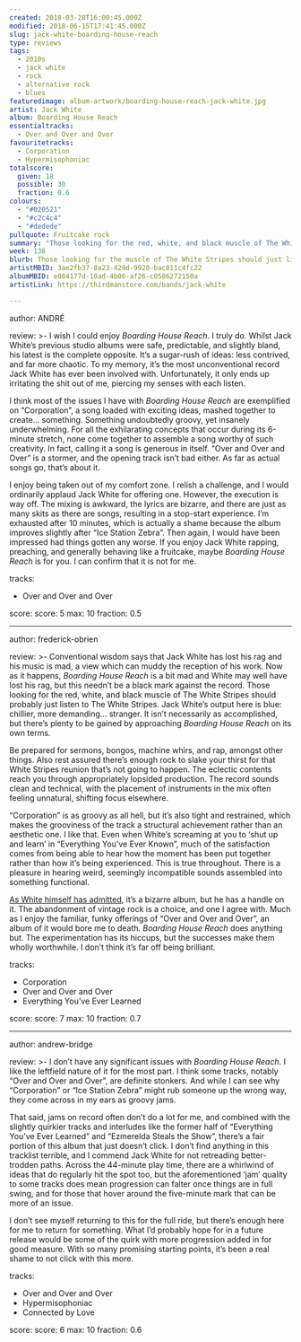 ```yaml
---
created: 2018-03-28T16:00:45.000Z
modified: 2018-06-15T17:41:45.000Z
slug: jack-white-boarding-house-reach
type: reviews
tags:
  - 2010s
  - jack white
  - rock
  - alternative rock
  - blues
featuredimage: album-artwork/boarding-house-reach-jack-white.jpg
artist: Jack White
album: Boarding House Reach
essentialtracks:
  - Over and Over and Over
favouritetracks:
  - Corporation
  - Hypermisophoniac
totalscore:
  given: 18
  possible: 30
  fraction: 0.6
colours:
  - "#020521"
  - "#c2c4c4"
  - "#dedede"
pullquote: Fruitcake rock
summary: "Those looking for the red, white, and black muscle of The White Stripes should probably just listen to The White Stripes. Jack White’s output here is blue: chillier, more demanding... stranger."
week: 138
blurb: Those looking for the muscle of The White Stripes should just listen to The White Stripes. Jack White’s output here is chillier, more demanding... stranger.
artistMBID: 3ae2fb37-8a23-429d-9920-bac811c4fc22
albumMBID: e084177d-10ad-4b06-af26-c0586272150a
artistLink: https://thirdmanstore.com/bands/jack-white

---
```


author: ANDRÉ

review: >-
  I wish I could enjoy *Boarding House Reach*. I truly do. Whilst Jack White’s previous studio albums were safe, predictable, and slightly bland, his latest is the complete opposite. It’s a sugar-rush of ideas: less contrived, and far more chaotic. To my memory, it’s the most unconventional record Jack White has ever been involved with. Unfortunately, it only ends up irritating the shit out of me, piercing my senses with each listen.

  I think most of the issues I have with *Boarding House Reach* are exemplified on “Corporation”, a song loaded with exciting ideas, mashed together to create… something. Something undoubtedly groovy, yet insanely underwhelming. For all the exhilarating concepts that occur during its 6-minute stretch, none come together to assemble a song worthy of such creativity. In fact, calling it a song is generous in itself. “Over and Over and Over” is a stormer, and the opening track isn’t bad either. As far as actual songs go, that’s about it.

  I enjoy being taken out of my comfort zone. I relish a challenge, and I would ordinarily applaud Jack White for offering one. However, the execution is way off. The mixing is awkward, the lyrics are bizarre, and there are just as many skits as there are songs, resulting in a stop-start experience. I’m exhausted after 10 minutes, which is actually a shame because the album improves slightly after “Ice Station Zebra”. Then again, I would have been impressed had things gotten any worse. If you enjoy Jack White rapping, preaching, and generally behaving like a fruitcake, maybe *Boarding House Reach* is for you. I can confirm that it is not for me.

tracks:
  - Over and Over and Over

score:
  score: 5
  max: 10
  fraction: 0.5

---
author: frederick-obrien

review: >-
  Conventional wisdom says that Jack White has lost his rag and his music is mad, a view which can muddy the reception of his work. Now as it happens, *Boarding House Reach* is a bit mad and White may well have lost his rag, but this needn’t be a black mark against the record. Those looking for the red, white, and black muscle of The White Stripes should probably just listen to The White Stripes. Jack White’s output here is blue: chillier, more demanding… stranger. It isn’t necessarily as accomplished, but there’s plenty to be gained by approaching *Boarding House Reach* on its own terms.

  Be prepared for sermons, bongos, machine whirs, and rap, amongst other things. Also rest assured there’s enough rock to slake your thirst for that White Stripes reunion that’s not going to happen. The eclectic contents reach you through appropriately lopsided production. The record sounds clean and technical, with the placement of instruments in the mix often feeling unnatural, shifting focus elsewhere.
  
   “Corporation” is as groovy as all hell, but it’s also tight and restrained, which makes the grooviness of the track a structural achievement rather than an aesthetic one. I like that. Even when White’s screaming at you to ‘shut up and learn’ in “Everything You’ve Ever Known”, much of the satisfaction comes from being able to hear how the moment has been put together rather than how it’s being experienced. This is true throughout. There is a pleasure in hearing weird, seemingly incompatible sounds assembled into something functional.

  [As White himself has admitted](http://www.nme.com/news/music/jack-white-talks-bizarre-new-solo-album-2018-2157231), it’s a bizarre album, but he has a handle on it. The abandonment of vintage rock is a choice, and one I agree with. Much as I enjoy the familiar, funky offerings of “Over and Over and Over”, an album of it would bore me to death. *Boarding House Reach* does anything but. The experimentation has its hiccups, but the successes make them wholly worthwhile. I don’t think it’s far off being brilliant.

tracks:
  - Corporation
  - ­­Over and Over and Over
  - ­­Everything You’ve Ever Learned

score:
  score: 7
  max: 10
  fraction: 0.7

---
author: andrew-bridge

review: >-
  I don’t have any significant issues with *Boarding House Reach*. I like the leftfield nature of it for the most part. I think some tracks, notably “Over and Over and Over”, are definite stonkers. And while I can see why “Corporation” or “Ice Station Zebra” might rub someone up the wrong way, they come across in my ears as groovy jams. 
  
  That said, jams on record often don’t do a lot for me, and combined with the slightly quirkier tracks and interludes like the former half of “Everything You’ve Ever Learned” and “Ezmerelda Steals the Show”, there’s a fair portion of this album that just doesn’t click. I don’t find anything in this tracklist terrible, and I commend Jack White for not retreading better-trodden paths. Across the 44-minute play time, there are a whirlwind of ideas that do regularly hit the spot too, but the aforementioned ‘jam’ quality to some tracks does mean progression can falter once things are in full swing, and for those that hover around the five-minute mark that can be more of an issue. 
  
  I don’t see myself returning to this for the full ride, but there’s enough here for me to return for something. What I’d probably hope for in a future release would be some of the quirk with more progression added in for good measure. With so many promising starting points, it’s been a real shame to not click with this more.

tracks:
  - Over and Over and Over
  - ­­Hypermisophoniac
  - ­­Connected by Love
  
score:
  score: 6
  max: 10
  fraction: 0.6
